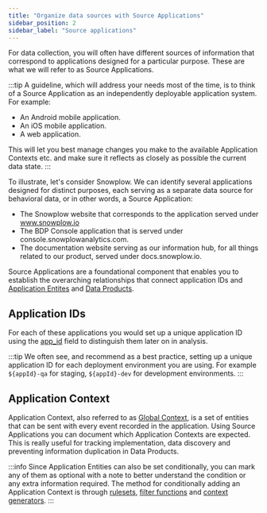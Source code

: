```yaml
---
title: "Organize data sources with Source Applications"
sidebar_position: 2
sidebar_label: "Source applications"
---
```


For data collection, you will often have different sources of information that correspond to applications designed for a particular purpose. These are what we will refer to as Source Applications.

:::tip
A guideline, which will address your needs most of the time, is to think of a Source Application as an independently deployable application system.
For example:
- An Android mobile application.
- An iOS mobile application.
- A web application.

This will let you best manage changes you make to the available Application Contexts etc. and make sure it reflects as closely as possible the current data state.
:::

To illustrate, let's consider Snowplow. We can identify several applications designed for distinct purposes, each serving as a separate data source for behavioral data, or in other words, a Source Application:

- The Snowplow website that corresponds to the application served under www.snowplow.io
- The BDP Console application that is served under console.snowplowanalytics.com.
- The documentation website serving as our information hub, for all things related to our product, served under docs.snowplow.io.

Source Applications are a foundational component that enables you to establish the overarching relationships that connect application IDs and [Application Entites](docs/sources/trackers/javascript-trackers/web-tracker/custom-tracking-using-schemas/global-context/index.md) and [Data Products](docs/data-product-studio/data-products/index.md).

## Application IDs

For each of these applications you would set up a unique application ID using the [app_id](docs/sources/trackers/snowplow-tracker-protocol/ootb-data/app-information/index.md#atomic-event-properties) field to distinguish them later on in analysis.

:::tip
We often see, and recommend as a best practice, setting up a unique application ID for each deployment environment you are using. For example `${appId}-qa` for staging, `${appId}-dev` for development environments.
:::

## Application Context

Application Context, also referred to as [Global Context](docs/sources/trackers/javascript-trackers/web-tracker/custom-tracking-using-schemas/global-context/index.md), is a set of entities that can be sent with every event recorded in the application. Using Source Applications you can document which Application Contexts are expected. This is really useful for tracking implementation, data discovery and preventing information duplication in Data Products.

:::info
Since Application Entities can also be set conditionally, you can mark any of them as optional with a note to better understand the condition or any extra information required. The method for conditionally adding an Application Context is through [rulesets](docs/sources/trackers/javascript-trackers/web-tracker/custom-tracking-using-schemas/global-context/index.md#rulesets), [filter functions](docs/sources/trackers/javascript-trackers/web-tracker/custom-tracking-using-schemas/global-context/index.md#filter-functions) and [context generators](docs/sources/trackers/javascript-trackers/web-tracker/custom-tracking-using-schemas/global-context/index.md#context-generators).
:::
